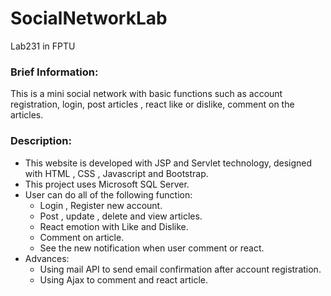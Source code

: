 # SocialNetworkLab

Lab231 in FPTU 

### Brief Information:
 This is a mini social network with basic functions such as account registration, login, post articles , react like or dislike, comment on
the articles.
### Description:
 - This website is developed with JSP and Servlet technology, designed with HTML , CSS , Javascript and Bootstrap.
 - This project uses Microsoft SQL Server.
 - User can do all of the following function:
   - Login , Register new account.
   - Post , update , delete and view articles.
   - React emotion with Like and Dislike.
   - Comment on article.
   - See the new notification when user comment or react.
 - Advances:
   - Using mail API to send email confirmation after account registration.
   - Using Ajax to comment and react article.
   
